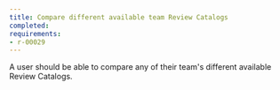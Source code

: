 ```yaml
---
title: Compare different available team Review Catalogs
completed:
requirements:
- r-00029
---
```


A user should be able to compare any of their team's different available Review Catalogs.
